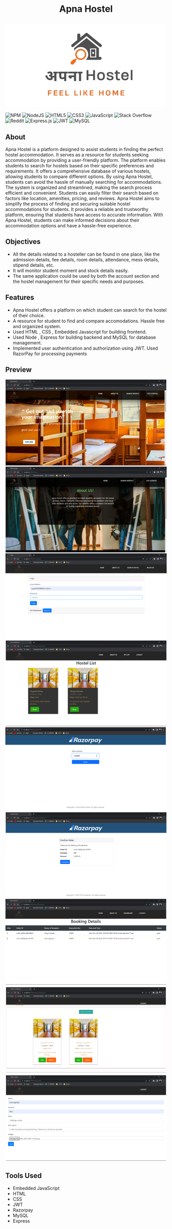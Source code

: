 #  <p align =center>Apna Hostel</p>
<p align="center">
  <img  src="public/images/logo.png" alt="Material Bread logo">
</p>


![NPM](https://img.shields.io/badge/NPM-%23CB3837.svg?style=for-the-badge&logo=npm&logoColor=white)
![NodeJS](https://img.shields.io/badge/node.js-6DA55F?style=for-the-badge&logo=node.js&logoColor=white)
![HTML5](https://img.shields.io/badge/html5-%23E34F26.svg?style=for-the-badge&logo=html5&logoColor=white)
![CSS3](https://img.shields.io/badge/css3-%231572B6.svg?style=for-the-badge&logo=css3&logoColor=white)
![JavaScript](https://img.shields.io/badge/javascript-%23323330.svg?style=for-the-badge&logo=javascript&logoColor=%23F7DF1E)
![Stack Overflow](https://img.shields.io/badge/-Stackoverflow-FE7A16?style=for-the-badge&logo=stack-overflow&logoColor=white)
![Reddit](https://img.shields.io/badge/Reddit-%23FF4500.svg?style=for-the-badge&logo=Reddit&logoColor=white)
![Express.js](https://img.shields.io/badge/express.js-%23404d59.svg?style=for-the-badge&logo=express&logoColor=%2361DAFB)
![JWT](https://img.shields.io/badge/JWT-black?style=for-the-badge&logo=JSON%20web%20tokens)
![MySQL](https://img.shields.io/badge/mysql-%2300f.svg?style=for-the-badge&logo=mysql&logoColor=white)

## About
Apna Hostel is a platform designed to assist students in finding the perfect hostel accommodation.
It serves as a resource for students seeking accommodation by providing a user-friendly platform.
The platform enables students to search for hostels based on their specific preferences and requirements.
It offers a comprehensive database of various hostels, allowing students to compare different options.
By using Apna Hostel, students can avoid the hassle of manually searching for accommodations.
The system is organized and streamlined, making the search process efficient and convenient.
Students can easily filter their search based on factors like location, amenities, pricing, and reviews.
Apna Hostel aims to simplify the process of finding and securing suitable hostel accommodations for students.
It provides a reliable and trustworthy platform, ensuring that students have access to accurate information.
With Apna Hostel, students can make informed decisions about their accommodation options and have a hassle-free experience.


## Objectives 

* All the details related to a hosteller can be found in one place, like the admission details, fee details, room details, attendance, mess details, stipend details, etc.
* It will monitor student moment and stock details easily.
* The same application could be used by both the account section and the hostel management for their specific needs and purposes.



## Features
* Apna Hostel offers a platform on which student can search for the hostel of their choice.
* A resource for student to find and compare accomodations. Hassle free and organized system.
* Used HTML , CSS , Embedded Javascript for building frontend.
* Used Node , Express for building backend and MySQL for database management.
* Implemented user authentication and authorization using JWT. Used RazorPay for processing payments


## Preview

![Preview1](public/preview/Preview1.png)
![Preview2](public/preview/Preview2.png)
![Preview3](public/preview/Preview3.png)
![Preview4](public/preview/Preview4.png)
![Preview5](public/preview/Preview5.png)
![Preview6](public/preview/Preview6.png)
![Preview7](public/preview/Preview7.png)
![Preview8](public/preview/Preview8.png)
![Preview9](public/preview/Preview9.png)
 
## Tools Used
* Embedded JavaScript
* HTML
* CSS
* JWT
* Razorpay
* MySQL
* Express
